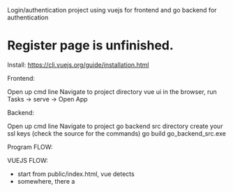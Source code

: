 Login/authentication project using vuejs for frontend and go backend for authentication
# Register page is unfinished.

Install:
https://cli.vuejs.org/guide/installation.html

Frontend:

Open up cmd line
Navigate to project directory
vue ui
in the browser, run Tasks -> serve -> Open App

Backend:

Open up cmd line
Navigate to project go backend src directory
create your ssl keys (check the source for the commands)
go build
go_backend_src.exe


Program FLOW:

VUEJS FLOW:
- start from public/index.html, vue detects <div id="app"></div>
- somewhere, there a <script> injected that calls new Vue({...})
- then router.js links to the Home Component
- The Home component then goes to ./views/Home.vue
- src/App.vue is attached, and ./views/Home.vue is attached

JWT authentication:
- JWT is created on the backend, and sent to the frontend as a Set-Cookie header. 
- The browser keeps the cookie (check WebDev Tools->Storage) due to the credentials: 'include' header.
- The browser also sends the cookie along for future requests to the same domain

For a next project, vue-auth would be a better choice.
